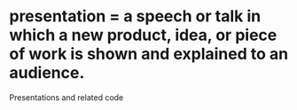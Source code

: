 presentation = a speech or talk in which a new product, idea, or piece of work is shown and explained to an audience.
=============

Presentations and related code
